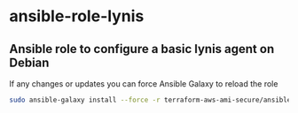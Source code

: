 ansible-role-lynis
=========

Ansible role to configure a basic lynis agent on Debian
--------------------


If any changes or updates you can force Ansible Galaxy to reload the role
```bash
sudo ansible-galaxy install --force -r terraform-aws-ami-secure/ansible/requirements.yaml
```

